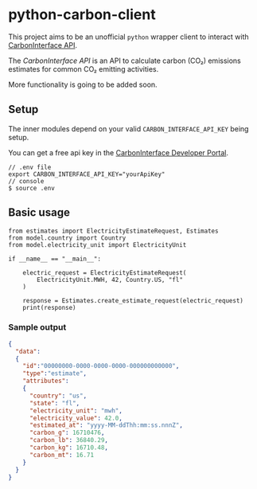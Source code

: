 # python-carbon-client

This project aims to be an unofficial `python` wrapper client to interact with [CarbonInterface API](http://carboninterface.com).

The _CarbonInterface API_ is an API to calculate carbon (CO₂) emissions estimates for common CO₂ emitting activities.

More functionality is going to be added soon.

## Setup

The inner modules depend on your valid `CARBON_INTERFACE_API_KEY` being setup.

You can get a free api key in the [CarbonInterface Developer Portal](https://www.carboninterface.com/account/api_credentials). 

```
// .env file
export CARBON_INTERFACE_API_KEY="yourApiKey"
// console
$ source .env
```

## Basic usage

```python3
from estimates import ElectricityEstimateRequest, Estimates
from model.country import Country
from model.electricity_unit import ElectricityUnit

if __name__ == "__main__":

    electric_request = ElectricityEstimateRequest(
        ElectricityUnit.MWH, 42, Country.US, "fl"
    )

    response = Estimates.create_estimate_request(electric_request)
    print(response)
```

### Sample output

```json
{
  "data":
  {
    "id":"00000000-0000-0000-0000-000000000000",
    "type":"estimate",
    "attributes":
    {
      "country": "us",
      "state": "fl",
      "electricity_unit": "mwh",
      "electricity_value": 42.0,
      "estimated_at": "yyyy-MM-ddThh:mm:ss.nnnZ",
      "carbon_g": 16710476,
      "carbon_lb": 36840.29,
      "carbon_kg": 16710.48,
      "carbon_mt": 16.71
    }
  }
}
```